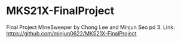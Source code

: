 # MKS21X-FinalProject

Final Project MineSweeper by Chong Lee and Minjun Seo pd 3. Link: https://github.com/minjun0622/MKS21X-FinalProject
